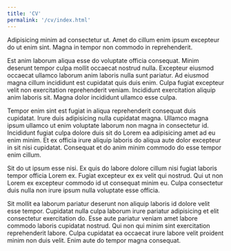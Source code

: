 ```yaml
---
title: 'CV'
permalink: '/cv/index.html'
---
```


Adipisicing minim ad consectetur ut. Amet do cillum enim ipsum excepteur do ut enim sint. Magna in tempor non commodo in reprehenderit.

Est anim laborum aliqua esse do voluptate officia consequat. Minim deserunt tempor culpa mollit occaecat nostrud nulla. Excepteur eiusmod occaecat ullamco laborum anim laboris nulla sunt pariatur. Ad eiusmod magna cillum incididunt est cupidatat quis duis enim. Culpa fugiat excepteur velit non exercitation reprehenderit veniam. Incididunt exercitation aliquip anim laboris sit. Magna dolor incididunt ullamco esse culpa.

Tempor enim sint est fugiat in aliqua reprehenderit consequat duis cupidatat. Irure duis adipisicing nulla cupidatat magna. Ullamco magna ipsum ullamco ut enim voluptate laborum non magna in consectetur id. Incididunt fugiat culpa dolore duis sit do Lorem ea adipisicing amet ad eu enim minim. Et ex officia irure aliquip laboris do aliqua aute dolor excepteur in sit nisi cupidatat. Consequat et do anim minim commodo do esse tempor enim cillum.

Sit do ut ipsum esse nisi. Ex quis do labore dolore cillum nisi fugiat laboris tempor officia Lorem ex. Fugiat excepteur ex ex velit qui nostrud. Qui ut non Lorem ex excepteur commodo id ut consequat minim eu. Culpa consectetur duis nulla non irure ipsum nulla voluptate esse officia.

Sit mollit ea laborum pariatur deserunt non aliquip laboris id dolore velit esse tempor. Cupidatat nulla culpa laborum irure pariatur adipisicing et elit consectetur exercitation do. Esse aute pariatur veniam amet labore commodo laboris cupidatat nostrud. Qui non qui minim sint exercitation reprehenderit labore. Culpa cupidatat ea occaecat irure labore velit proident minim non duis velit. Enim aute do tempor magna consequat.